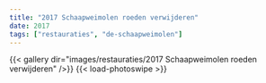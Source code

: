 ```yaml
---
title: "2017 Schaapweimolen roeden verwijderen"
date: 2017
tags: ["restauraties", "de-schaapweimolen"]
---
```


{{< gallery dir="images/restauraties/2017 Schaapweimolen roeden verwijderen" />}}
{{< load-photoswipe >}}